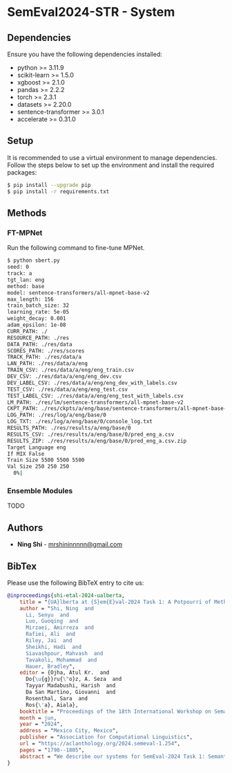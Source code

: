 # SemEval2024-STR - System

## Dependencies
Ensure you have the following dependencies installed:
+ python >= 3.11.9
+ scikit-learn >= 1.5.0
+ xgboost >= 2.1.0
+ pandas >= 2.2.2
+ torch >= 2.3.1
+ datasets >= 2.20.0
+ sentence-transformer >= 3.0.1
+ accelerate >= 0.31.0

## Setup

It is recommended to use a virtual environment to manage dependencies. Follow the steps below to set up the environment and install the required packages:

```sh
$ pip install --upgrade pip
$ pip install -r requirements.txt
```

## Methods

### FT-MPNet
Run the following command to fine-tune MPNet.
```sh
$ python sbert.py    
seed: 0
track: a
tgt_lan: eng
method: base
model: sentence-transformers/all-mpnet-base-v2
max_length: 156
train_batch_size: 32
learning_rate: 5e-05
weight_decay: 0.001
adam_epsilon: 1e-08
CURR_PATH: ./
RESOURCE_PATH: ./res
DATA_PATH: ./res/data
SCORES_PATH: ./res/scores
TRACK_PATH: ./res/data/a
LAN_PATH: ./res/data/a/eng
TRAIN_CSV: ./res/data/a/eng/eng_train.csv
DEV_CSV: ./res/data/a/eng/eng_dev.csv
DEV_LABEL_CSV: ./res/data/a/eng/eng_dev_with_labels.csv
TEST_CSV: ./res/data/a/eng/eng_test.csv
TEST_LABEL_CSV: ./res/data/a/eng/eng_test_with_labels.csv
LM_PATH: ./res/lm/sentence-transformers/all-mpnet-base-v2
CKPT_PATH: ./res/ckpts/a/eng/base/sentence-transformers/all-mpnet-base-v2/0
LOG_PATH: ./res/log/a/eng/base/0
LOG_TXT: ./res/log/a/eng/base/0/console_log.txt
RESULTS_PATH: ./res/results/a/eng/base/0
RESULTS_CSV: ./res/results/a/eng/base/0/pred_eng_a.csv
RESULTS_ZIP: ./res/results/a/eng/base/0/pred_eng_a.csv.zip
Target Language eng
If MIX False
Train Size 5500 5500 5500
Val Size 250 250 250
  0%|                                                                     | 1/5472 [00:04<6:31:47,  4.30s/it]
```

### Ensemble Modules

TODO

## Authors
* **Ning Shi** - mrshininnnnn@gmail.com

## BibTex
Please use the following BibTeX entry to cite us:
```bibtex
@inproceedings{shi-etal-2024-ualberta,
    title = "{UA}lberta at {S}em{E}val-2024 Task 1: A Potpourri of Methods for Quantifying Multilingual Semantic Textual Relatedness and Similarity",
    author = "Shi, Ning  and
      Li, Senyu  and
      Luo, Guoqing  and
      Mirzaei, Amirreza  and
      Rafiei, Ali  and
      Riley, Jai  and
      Sheikhi, Hadi  and
      Siavashpour, Mahvash  and
      Tavakoli, Mohammad  and
      Hauer, Bradley",
    editor = {Ojha, Atul Kr.  and
      Do{\u{g}}ru{\"o}z, A. Seza  and
      Tayyar Madabushi, Harish  and
      Da San Martino, Giovanni  and
      Rosenthal, Sara  and
      Ros{\'a}, Aiala},
    booktitle = "Proceedings of the 18th International Workshop on Semantic Evaluation (SemEval-2024)",
    month = jun,
    year = "2024",
    address = "Mexico City, Mexico",
    publisher = "Association for Computational Linguistics",
    url = "https://aclanthology.org/2024.semeval-1.254",
    pages = "1798--1805",
    abstract = "We describe our systems for SemEval-2024 Task 1: Semantic Textual Relatedness. We investigate the correlation between semantic relatedness and semantic similarity. Specifically, we test two hypotheses: (1) similarity is a special case of relatedness, and (2) semantic relatedness is preserved under translation. We experiment with a variety of approaches which are based on explicit semantics, downstream applications, contextual embeddings, large language models (LLMs), as well as ensembles of methods. We find empirical support for our theoretical insights. In addition, our best ensemble system yields highly competitive results in a number of diverse categories. Our code and data are available on GitHub.",
}
```
